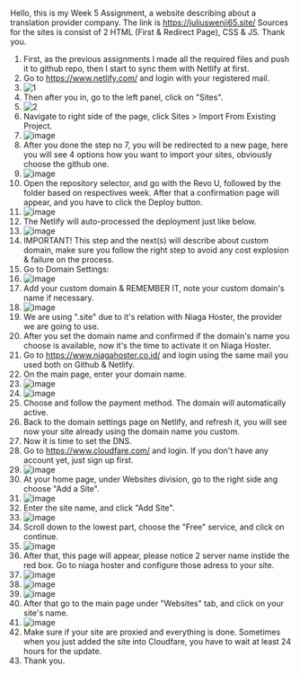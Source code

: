 Hello, this is my Week 5 Assignment, a website describing about a translation provider company. The link is https://juliuswenji65.site/ Sources for the sites is consist of 2 HTML (First & Redirect Page), CSS & JS. Thank you.
1. First, as the previous assignments I made all the required files and push it to github repo, then I start to sync them with Netlify at first.
2. Go to https://www.netlify.com/ and login with your registered mail.
3. ![1](https://github.com/RevoU-FSSE-2/week-5-julzwenji/assets/135611712/fd16f766-05af-4a87-a607-8f2b93e03b23)
4. Then after you in, go to the left panel, click on "Sites".
5. ![2](https://github.com/RevoU-FSSE-2/week-5-julzwenji/assets/135611712/56ec7f39-5e11-4185-9c42-49bccfd8fff0)
6. Navigate to right side of the page, click Sites > Import From Existing Project.
7. ![image](https://github.com/RevoU-FSSE-2/week-5-julzwenji/assets/135611712/498701a6-3693-4de7-9a12-7b200aad8a4b)
8. After you done the step no 7, you will be redirected to a new page, here you will see 4 options how you want to import your sites, obviously choose the github one.
9. ![image](https://github.com/RevoU-FSSE-2/week-5-julzwenji/assets/135611712/8413042f-24a0-48f1-8553-90be8255c1cb)
10. Open the repository selector, and go with the Revo U, followed by the folder based on respectives week. After that a confirmation page will appear, and you have to click the Deploy button.
11. ![image](https://github.com/RevoU-FSSE-2/week-5-julzwenji/assets/135611712/d282f61d-7d19-451c-bf00-351fee142354)
12. The Netlify will auto-processed the deployment just like below.
13. ![image](https://github.com/RevoU-FSSE-2/week-5-julzwenji/assets/135611712/3f7e9a11-38c1-4056-877b-3df0c09611a6)
14. IMPORTANT! This step and the next(s) will describe about custom domain, make sure you follow the right step to avoid any cost explosion & failure on the process.
15. Go to Domain Settings:
16. ![image](https://github.com/RevoU-FSSE-2/week-5-julzwenji/assets/135611712/c199bf30-fa59-43b4-ac53-62b11896dc56)
17. Add your custom domain & REMEMBER IT, note your custom domain's name if necessary.
18. ![image](https://github.com/RevoU-FSSE-2/week-5-julzwenji/assets/135611712/a6e63997-92ab-4205-a3a7-359a88c7038f)
19. We are using ".site" due to it's relation with Niaga Hoster, the provider we are going to use.
20. After you set the domain name and confirmed if the domain's name you choose is available, now it's the time to activate it on Niaga Hoster.
21. Go to https://www.niagahoster.co.id/ and login using the same mail you used both on Github & Netlify.
22. On the main page, enter your domain name.
23. ![image](https://github.com/RevoU-FSSE-2/week-5-julzwenji/assets/135611712/4492ee62-1aad-4140-8711-ca8d904545fd)
24. ![image](https://github.com/RevoU-FSSE-2/week-5-julzwenji/assets/135611712/1cf0e1b3-96d3-49e8-bd6e-cbc7e39b4fff)
25. Choose and follow the payment method. The domain will automatically active.
26. Back to the domain settings page on Netlify, and refresh it, you will see now your site already using the domain name you custom.
27. Now it is time to set the DNS.
28. Go to https://www.cloudfare.com/ and login. If you don't have any account yet, just sign up first.
29. ![image](https://github.com/RevoU-FSSE-2/week-5-julzwenji/assets/135611712/bd290fe1-732f-4fb8-9b5d-53a2c99cb70e)
30. At your home page, under Websites division, go to the right side ang choose "Add a Site".
31. ![image](https://github.com/RevoU-FSSE-2/week-5-julzwenji/assets/135611712/451752e7-3f83-44e7-a26c-670c859fce14)
32. Enter the site name, and click "Add Site".
33. ![image](https://github.com/RevoU-FSSE-2/week-5-julzwenji/assets/135611712/f265cde3-478e-491b-928c-8ba7c9e15dd1)
34. Scroll down to the lowest part, choose the "Free" service, and click on continue.
35. ![image](https://github.com/RevoU-FSSE-2/week-5-julzwenji/assets/135611712/c905514f-f616-4ffb-8b5e-84786ecd54e6)
36. After that, this page will appear, please notice 2 server name instide the red box. Go to niaga hoster and configure those adress to your site.
37. ![image](https://github.com/RevoU-FSSE-2/week-5-julzwenji/assets/135611712/82b7d2cb-b627-4af8-bc11-f2f02945d9a2)
38. ![image](https://github.com/RevoU-FSSE-2/week-5-julzwenji/assets/135611712/21ecb8bd-44dc-47be-8cd1-64215ff6d99b)
39. ![image](https://github.com/RevoU-FSSE-2/week-5-julzwenji/assets/135611712/6ca042c0-9df7-41eb-bb62-9b5183c6501b)
40. After that go to the main page under "Websites" tab, and click on your site's name.
41. ![image](https://github.com/RevoU-FSSE-2/week-5-julzwenji/assets/135611712/2c4cc93f-8843-4bd5-aad9-1671a71f373f)
42. Make sure if your site are proxied and everything is done. Sometimes when you just added the site into Cloudfare, you have to wait at least 24 hours for the update.
43. Thank you.

















